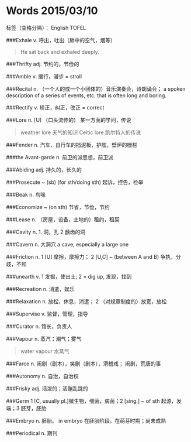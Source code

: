 # Words 2015/03/10

标签（空格分隔）： English TOFEL

###Exhale
v. 呼出，吐出（肺中的空气，烟等）
> He sat back and exhaled deeply. 

###Thrifty
adj. 节约的，节俭的

###Amble
v. 缓行，漫步 = stroll

###Recital
n. （一个人的或一个小团体的）音乐演奏会，诗朗诵会； a spoken description of a series of events, etc. that is often long and boring.

###Rectify
v. 矫正，纠正，改正 = correct

###Lore
n. [U] （口头流传的） 某一方面的学问，传说
> weather lore 天气的知识
> Celtic lore 凯尔特人的传说

###Fender
n. 汽车、自行车的挡泥板，护舷，壁炉的栅栏

###the Avant-garde
n. 前卫的派思想，前卫派

###Abiding
adj. 持久的，长久的

###Prosecute
~ (sb) (for sth/doing sth) 起诉，控告，检举

###Beak
n. 鸟喙

###Economize
~ (on sth) 节省，节俭，节约

###Lease
n. （房屋，设备，土地的）租约，租契

###Cavity
n. 1. 洞，孔 2 龋齿的洞

###Cavern
n. 大洞穴 a cave, especially a large one

###Friction
n. 1 [U] 摩擦，摩擦力； 2 [U,C] ~ (between A and B) 争执，分歧，不和 

###unearth
v. 1 发掘，使出土; 2 = dig up, 发现，找到

###Recreation
n. 消遣，娱乐

###Relaxation
n. 放松，休息，消遣； 2 （对规章制度的）放宽，放松

###Supervise
v. 监督，管理，指导

###Curator
n. 馆长，负责人

###Vapour
n. 蒸汽；潮气；雾气
> water vapour 水蒸气

###Farce
n. 闹剧（剧本），笑剧（剧本），滑稽戏； 闹剧，荒唐的事

###Autonomy
n. 自治，自治权

###Frisky
adj. 活泼的；活蹦乱跳的

###Germ
1 [C, usually pl.]微生物，细菌，病菌；2 [sing.] ~ of sth 起源，发端；3 胚芽，胚胎

###Embryo
n. 胚胎。 in embryo 在胚胎阶段，在萌芽时期；尚未成熟

###Periodical
n. 期刊
